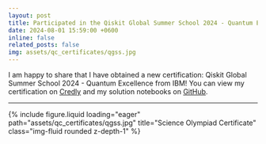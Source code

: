 ```yaml
---
layout: post
title: Participated in the Qiskit Global Summer School 2024 - Quantum Excellence.
date: 2024-08-01 15:59:00 +0600
inline: false
related_posts: false
img: assets/qc_certificates/qgss.jpg
---
```


I am happy to share that I have obtained a new certification: Qiskit Global Summer School 2024 - Quantum Excellence from IBM! You can view my certification on <a href="https://www.credly.com/badges/bf3a899e-4bbe-474c-9e3d-8d96bf66b424/public_url">Credly</a> and my solution notebooks on <a href="https://github.com/AsadullahGalib007/Qiskit-Global-Summer-School-2024">GitHub</a>.

---

{% include figure.liquid loading="eager" path="assets/qc_certificates/qgss.jpg" title="Science Olympiad Certificate" class="img-fluid rounded z-depth-1" %}
